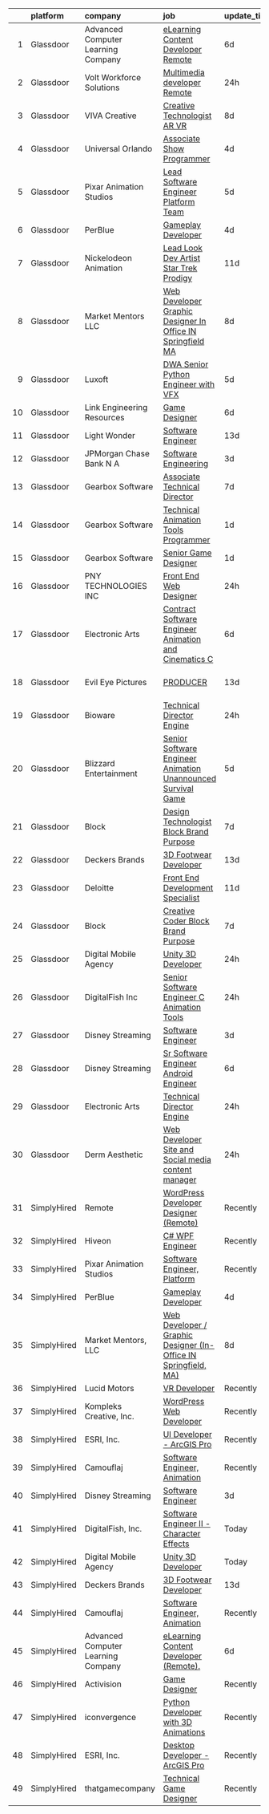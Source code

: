 

|    | platform    | company                            | job                                                                                                                                                                                                                                                                                                                                                                                                                                                                                                                                                                                                                                                                                                                                                                                                                                                                                                                                                                                                                                                                                                                                                                                                                                                                                                                                                                                                                                                                                                         | update_time   | location           |
|---:|:------------|:-----------------------------------|:------------------------------------------------------------------------------------------------------------------------------------------------------------------------------------------------------------------------------------------------------------------------------------------------------------------------------------------------------------------------------------------------------------------------------------------------------------------------------------------------------------------------------------------------------------------------------------------------------------------------------------------------------------------------------------------------------------------------------------------------------------------------------------------------------------------------------------------------------------------------------------------------------------------------------------------------------------------------------------------------------------------------------------------------------------------------------------------------------------------------------------------------------------------------------------------------------------------------------------------------------------------------------------------------------------------------------------------------------------------------------------------------------------------------------------------------------------------------------------------------------------|:--------------|:-------------------|
|  1 | Glassdoor   | Advanced Computer Learning Company | [eLearning Content Developer  Remote  ](https://www.glassdoor.com/partner/jobListing.htm?pos=109&ao=1136043&s=58&guid=000001812332e07bae83c9ef964fc1dd&src=GD_JOB_AD&t=SR&vt=w&ea=1&cs=1_2301ba2a&cb=1654152946374&jobListingId=1007895173314&jrtk=3-0-1g4hj5o5nr193801-1g4hj5o66k26b800-ced13df3f93ab2ba-)                                                                                                                                                                                                                                                                                                                                                                                                                                                                                                                                                                                                                                                                                                                                                                                                                                                                                                                                                                                                                                                                                                                                                                                                 | 6d            | Remote             |
|  2 | Glassdoor   | Volt Workforce Solutions           | [Multimedia developer   Remote](https://www.glassdoor.com/partner/jobListing.htm?pos=106&ao=1110586&s=58&guid=000001812332e07bae83c9ef964fc1dd&src=GD_JOB_AD&t=SR&vt=w&ea=1&cs=1_4a708781&cb=1654152946374&jobListingId=1007910588175&cpc=3BA4CE39D5B5DEF5&jrtk=3-0-1g4hj5o5nr193801-1g4hj5o66k26b800-d4eb8369b3334f65--6NYlbfkN0Dw5YS5k2p9urruc14icYN1MKKvJIN3Kd2XbyQRMSdz9S30i5tCfy1Y-ZWHvwiYZbhDtDoBqqL7q4BrVJHQxkZ1uaP5SP7UGPB62W1ILvEBBQ5Aw4DJXXbq2lJsDocoURpBjlVW488WWTvvYe9FVeQiGp0Yb9oqhfYH3Gx_dCAoJSn5yYuMAB1zT_PPR2Z7kJ-ET1lpTkB2oeGx61j9cB9CJGnqe0UvjhH69LqK0kVhqWYhyhHZF5WT_NhSnTK-js-qRN-qx3h5vfwdo1yc5UlQHjibc7lwSsjAFsfwwZouFzqQ7N6DM_pN4V2fvHQOsAiqo4bLKUtKPfm3lmGtfLiCUFEaw56JiUDrfPgppLawB8V_L7ex8BQHtlrJYXvgNsgydN2KW8BVgb9tdHeXI7lFMA1ycBNYCU39hy4X-UMh7arouNE2Qvdp92Rrknv7FPLA8X3WSBEWwMCS-7BZml3DLY8KhXiFIUGByFmpI_BNeMPup4xGm1GDuzFQCBzI_CoMQp_l75bGat9uwxjcupBZgnloHJnu4YgdvRGYIYPs2iRv2LuB3VhfMTayotSDf7M%3D)                                                                                                                                                                                                                                                                                                                                                                                                                                                                                                                                                                      | 24h           | Dallas, TX         |
|  3 | Glassdoor   | VIVA Creative                      | [Creative Technologist AR VR](https://www.glassdoor.com/partner/jobListing.htm?pos=116&ao=1136043&s=58&guid=000001812332e07bae83c9ef964fc1dd&src=GD_JOB_AD&t=SR&vt=w&ea=1&cs=1_97a8fc51&cb=1654152946375&jobListingId=1007890505678&jrtk=3-0-1g4hj5o5nr193801-1g4hj5o66k26b800-b696a77618f3626a-)                                                                                                                                                                                                                                                                                                                                                                                                                                                                                                                                                                                                                                                                                                                                                                                                                                                                                                                                                                                                                                                                                                                                                                                                           | 8d            | Remote             |
|  4 | Glassdoor   | Universal Orlando                  | [Associate Show Programmer](https://www.glassdoor.com/partner/jobListing.htm?pos=104&ao=1110586&s=58&guid=000001812332e07bae83c9ef964fc1dd&src=GD_JOB_AD&t=SR&vt=w&cs=1_154a8972&cb=1654152946373&jobListingId=1007899977690&cpc=FDA93C03AE7AED37&jrtk=3-0-1g4hj5o5nr193801-1g4hj5o66k26b800-2735dcba309f4511--6NYlbfkN0A8dBNt2Xi2s2VyZMdbOlonzlm4bxv48OGaZczYzhjJpiI6hl9onzam_9bPu8THeLHS33lgPoROi3Nk-t2fwvnGv-IUb7dftLT6zd1Hgu4Jzffg5nKJAm4_HSLTrtFY8QMMDi18zQ6SLRpl19tr40OgDun0b9UW2TV2bDSkwqsCMq5OPCCN2F7FMcgJBLmbzZS9O2qpB3pPmyzij4zuoB7VjbgGgKYbgTI8zk9E69Nd3lLZas-FBcmOlNtMgChqoqL1qMTdAN_0uPg-NQo1c3sAWBQzPRRQ6XThBgcGRMWkyR2tOUWWYYSx4WkwL9c2BD9Ovu1p9S_NxFw0wduHeXYK9tfNMQijiDh652nuZIA7DDuM_aLK_YAPIgSBMOi749YbE1-9OXAkiszHoGt7JSbxulNK-Yos0OCKxFK56JIlChbLZUFBol_tlxVfQo41REjYf9S2ZrmXh8HwUUd7Aa3jTwQTDEUhva2uXRH4-_6pgeN_vtmgQCxLAZS-xgCX-O2k9X__Gz97ZF3wYtk68fFeBuZtoiZSv_Yn3sBj4nfy5PgfMSTMoLtQFY0mu8iDrGsQPDevcTfgOueNVj3VNZ7jOEDU2fvt3VrduVOhhHpfHvkDUYFqSU3kVbK0kna7L5IZMOFNWcHyOMerhGlxQpCAj8sphHKCP2yACeaywB-hUmsF5WaVYM9ZiBVeoNqm0M1MHBGJwS-HOT1Hx6-TwUUPTF4-t29frtJC1I0ztERghz4IdkiT1u3mFQVMobMZA0rFq5pJKoQ9LuUoDHpgu_Q2IF8a59gzI78W_YNUB4JZdyALQO7tI4uMzcAqbLFlgmyarl89O30-gt3c_kAOQteLBZpW4Uh2yZjU06e38yVkBDVqqOb4esNxUuE9BLLM_R-L62-s4lov07ua5brqZwJyc_1-0OLCkpTosplghkZvQFUUyHONX6i6BkuJsaiiFWESl8nJH6cRYX_c6MUKRVe5GrRsOP0MhQxgfD91obdwQEc1xVhmLuq8GX9sptBAF3yKONt90F2SfTMpqDjyhJalFPp_WmD5VGkWdlPF1K-TeCqm9azeOYPyYshqZ6xjSoUXThKp79_AAYrNCsUgL-sIHpJQDkA_S7fLWuedFZ54mg%3D%3D) | 4d            | Orlando, FL        |
|  5 | Glassdoor   | Pixar Animation Studios            | [Lead Software Engineer   Platform Team](https://www.glassdoor.com/partner/jobListing.htm?pos=123&ao=1136043&s=58&guid=000001812332e07bae83c9ef964fc1dd&src=GD_JOB_AD&t=SR&vt=w&cs=1_d2bf45ce&cb=1654152946375&jobListingId=1007898052152&jrtk=3-0-1g4hj5o5nr193801-1g4hj5o66k26b800-8b94e41cd8d9ebb2-)                                                                                                                                                                                                                                                                                                                                                                                                                                                                                                                                                                                                                                                                                                                                                                                                                                                                                                                                                                                                                                                                                                                                                                                                     | 5d            | Emeryville, CA     |
|  6 | Glassdoor   | PerBlue                            | [Gameplay Developer](https://www.glassdoor.com/partner/jobListing.htm?pos=108&ao=1136043&s=58&guid=000001812332e07bae83c9ef964fc1dd&src=GD_JOB_AD&t=SR&vt=w&ea=1&cs=1_d28f3286&cb=1654152946374&jobListingId=1007900012705&jrtk=3-0-1g4hj5o5nr193801-1g4hj5o66k26b800-6bc70aa2c3c75999-)                                                                                                                                                                                                                                                                                                                                                                                                                                                                                                                                                                                                                                                                                                                                                                                                                                                                                                                                                                                                                                                                                                                                                                                                                    | 4d            | Madison, WI        |
|  7 | Glassdoor   | Nickelodeon Animation              | [Lead Look Dev Artist  Star Trek  Prodigy ](https://www.glassdoor.com/partner/jobListing.htm?pos=117&ao=1136043&s=58&guid=000001812332e07bae83c9ef964fc1dd&src=GD_JOB_AD&t=SR&vt=w&cs=1_05dd8bdb&cb=1654152946375&jobListingId=1007881151750&jrtk=3-0-1g4hj5o5nr193801-1g4hj5o66k26b800-9173e98808274163-)                                                                                                                                                                                                                                                                                                                                                                                                                                                                                                                                                                                                                                                                                                                                                                                                                                                                                                                                                                                                                                                                                                                                                                                                  | 11d           | Burbank, CA        |
|  8 | Glassdoor   | Market Mentors  LLC                | [Web Developer   Graphic Designer  In Office IN Springfield  MA ](https://www.glassdoor.com/partner/jobListing.htm?pos=101&ao=1110586&s=58&guid=000001812332e07bae83c9ef964fc1dd&src=GD_JOB_AD&t=SR&vt=w&ea=1&cs=1_c9aeebb3&cb=1654152946373&jobListingId=1007889803845&cpc=175904F4E1448A20&jrtk=3-0-1g4hj5o5nr193801-1g4hj5o66k26b800-f77b1098f76c2301--6NYlbfkN0DrgQq5ECBajiuqohNCSf6c7_2Cek-sBUhiO2bmmkiCIbKsD5SArF_e2yV31TX9WZUGnXLHbjNyrIMLVsWEU7cRMTWPW6C2JjR-r3c0GOm-TbZJSQEI8G0svZ2V2hkw8cxkANUBSSdWHgKNkwP0tR-a98CB-pMA4685QyDeWnNYlPiF6eONY2YZEDuj9ebb5Nmq-n7ECyYCjnldMZGiPGGEwkOXokDqigeGYn67Ef-YJ5pa8wyo-qYydfgFLAQ6rQTJNJAV4NNnE12BuX60HKce1B-f2i9KPi9ye8dDIHlUWMyM4ayHKpnFgPY8gJpBTd2b20me6qva-8tvkomQJIOSdJg4bw9rneldOla50FUDMhYXR_NNrcspHud9hotrWkryPIPBqqUsXINOykh7FS1laUcR4iKVm4ger1fkE01pyRFxR48HKa8lUo3c08vZrILuAzekYw8vvyYa-mVV0UeDi1-IM9TJAnVwmZdmAmG4mwZ1Cntr5a2I3Fv6oAAwEqyRn7n6YmXPJUfxOKFclBUsmvKqx5bYnGXCfuFwIwbeRpyuS4zpfMBa)                                                                                                                                                                                                                                                                                                                                                                                                                                                                                                                                                  | 8d            | Springfield, MA    |
|  9 | Glassdoor   | Luxoft                             | [DWA Senior Python Engineer with VFX](https://www.glassdoor.com/partner/jobListing.htm?pos=129&ao=1136043&s=58&guid=000001812332e07bae83c9ef964fc1dd&src=GD_JOB_AD&t=SR&vt=w&cs=1_50883d32&cb=1654152946375&jobListingId=1007899407069&jrtk=3-0-1g4hj5o5nr193801-1g4hj5o66k26b800-5b7b3513b97c7553-)                                                                                                                                                                                                                                                                                                                                                                                                                                                                                                                                                                                                                                                                                                                                                                                                                                                                                                                                                                                                                                                                                                                                                                                                        | 5d            | Remote             |
| 10 | Glassdoor   | Link Engineering Resources         | [Game Designer](https://www.glassdoor.com/partner/jobListing.htm?pos=102&ao=1110586&s=58&guid=000001812332e07bae83c9ef964fc1dd&src=GD_JOB_AD&t=SR&vt=w&ea=1&cs=1_5c11cf85&cb=1654152946373&jobListingId=1007895046332&cpc=7E69D0A57279CD4B&jrtk=3-0-1g4hj5o5nr193801-1g4hj5o66k26b800-bab08b7fb23a502c--6NYlbfkN0Bi59PLG-jaZxWB8GcNlFEjak-PLT4xOp0eHqHcFBwCFKYYVTHzP0Rnc5QgJR-JH1VJx929e_qIf5MtydOsPf3gJA99b_7LVJKZGboLaB8qxXuuGqZH56yaHO-7s0bJB_sa2qwce-d3mn174xDQL3-rTEHyXQDXzXJyteH8lYK6xMWLZQW-WluWhVVQgVOVMC7PgiSR6CCBELCV7kMpuIB2XIuvIiMYMQjYrrBETmhM_kKKBGUBRbn2-v49p1BLCGf7fA_lm7ujVkOgEoibPhj2MdX1fN6ImmBCHliJN6zEDaY_ZKxmClhixYOOpgk5b30JSAsNUUrFokLmS1BarUfo5OAx5NYn2HeZ1RjupYCS-x-vw0xFqX1Oy8oXfAyocX-o8novYo9MqIJjE8sw8ujJLmCOXZd3RJQnGyoL-AKHYo3JFV71rSqLTGa1Rht2G4qAjx4O_GPRG6CN-ve3iGWtmIcaxtFgVgRj-1Z8Ac0Zc2_yB9m72b_G)                                                                                                                                                                                                                                                                                                                                                                                                                                                                                                                                                                                                                                                                    | 6d            | Philadelphia, PA   |
| 11 | Glassdoor   | Light   Wonder                     | [Software Engineer](https://www.glassdoor.com/partner/jobListing.htm?pos=118&ao=1136043&s=58&guid=000001812332e07bae83c9ef964fc1dd&src=GD_JOB_AD&t=SR&vt=w&cs=1_23ca1507&cb=1654152946375&jobListingId=1007877039436&jrtk=3-0-1g4hj5o5nr193801-1g4hj5o66k26b800-410cc4750bcf7f45-)                                                                                                                                                                                                                                                                                                                                                                                                                                                                                                                                                                                                                                                                                                                                                                                                                                                                                                                                                                                                                                                                                                                                                                                                                          | 13d           | Las Vegas, NV      |
| 12 | Glassdoor   | JPMorgan Chase Bank  N A           | [Software Engineering](https://www.glassdoor.com/partner/jobListing.htm?pos=121&ao=1136043&s=58&guid=000001812332e07bae83c9ef964fc1dd&src=GD_JOB_AD&t=SR&vt=w&cs=1_a5e5ba98&cb=1654152946375&jobListingId=1007900429888&jrtk=3-0-1g4hj5o5nr193801-1g4hj5o66k26b800-f94e7ac545b6f3b8-)                                                                                                                                                                                                                                                                                                                                                                                                                                                                                                                                                                                                                                                                                                                                                                                                                                                                                                                                                                                                                                                                                                                                                                                                                       | 3d            | Columbus, OH       |
| 13 | Glassdoor   | Gearbox Software                   | [Associate Technical Director](https://www.glassdoor.com/partner/jobListing.htm?pos=128&ao=1136043&s=58&guid=000001812332e07bae83c9ef964fc1dd&src=GD_JOB_AD&t=SR&vt=w&ea=1&cs=1_d4af0192&cb=1654152946375&jobListingId=1007893611928&jrtk=3-0-1g4hj5o5nr193801-1g4hj5o66k26b800-66d3dd93847a5376-)                                                                                                                                                                                                                                                                                                                                                                                                                                                                                                                                                                                                                                                                                                                                                                                                                                                                                                                                                                                                                                                                                                                                                                                                          | 7d            | Frisco, TX         |
| 14 | Glassdoor   | Gearbox Software                   | [Technical Animation Tools Programmer](https://www.glassdoor.com/partner/jobListing.htm?pos=126&ao=1136043&s=58&guid=000001812332e07bae83c9ef964fc1dd&src=GD_JOB_AD&t=SR&vt=w&ea=1&cs=1_fef36fd1&cb=1654152946375&jobListingId=1007907452026&jrtk=3-0-1g4hj5o5nr193801-1g4hj5o66k26b800-6a688f668abbd999-)                                                                                                                                                                                                                                                                                                                                                                                                                                                                                                                                                                                                                                                                                                                                                                                                                                                                                                                                                                                                                                                                                                                                                                                                  | 1d            | Frisco, TX         |
| 15 | Glassdoor   | Gearbox Software                   | [Senior Game Designer](https://www.glassdoor.com/partner/jobListing.htm?pos=125&ao=1136043&s=58&guid=000001812332e07bae83c9ef964fc1dd&src=GD_JOB_AD&t=SR&vt=w&ea=1&cs=1_468e3c8d&cb=1654152946375&jobListingId=1007907452010&jrtk=3-0-1g4hj5o5nr193801-1g4hj5o66k26b800-9336e6726909a70d-)                                                                                                                                                                                                                                                                                                                                                                                                                                                                                                                                                                                                                                                                                                                                                                                                                                                                                                                                                                                                                                                                                                                                                                                                                  | 1d            | Frisco, TX         |
| 16 | Glassdoor   | PNY TECHNOLOGIES  INC              | [Front End Web Designer](https://www.glassdoor.com/partner/jobListing.htm?pos=112&ao=1136043&s=58&guid=000001812332e07bae83c9ef964fc1dd&src=GD_JOB_AD&t=SR&vt=w&ea=1&cs=1_3e6bbae4&cb=1654152946374&jobListingId=1007909671058&jrtk=3-0-1g4hj5o5nr193801-1g4hj5o66k26b800-7ca51e5658e731c3-)                                                                                                                                                                                                                                                                                                                                                                                                                                                                                                                                                                                                                                                                                                                                                                                                                                                                                                                                                                                                                                                                                                                                                                                                                | 24h           | Remote             |
| 17 | Glassdoor   | Electronic Arts                    | [Contract Software Engineer   Animation and Cinematics   C ](https://www.glassdoor.com/partner/jobListing.htm?pos=115&ao=1136043&s=58&guid=000001812332e07bae83c9ef964fc1dd&src=GD_JOB_AD&t=SR&vt=w&cs=1_caddbc97&cb=1654152946374&jobListingId=1007895623031&jrtk=3-0-1g4hj5o5nr193801-1g4hj5o66k26b800-21adff40be40c6b6-)                                                                                                                                                                                                                                                                                                                                                                                                                                                                                                                                                                                                                                                                                                                                                                                                                                                                                                                                                                                                                                                                                                                                                                                 | 6d            | Seattle, WA        |
| 18 | Glassdoor   | Evil Eye Pictures                  | [PRODUCER](https://www.glassdoor.com/partner/jobListing.htm?pos=119&ao=1136043&s=58&guid=000001812332e07bae83c9ef964fc1dd&src=GD_JOB_AD&t=SR&vt=w&cs=1_63e13b65&cb=1654152946375&jobListingId=1007877740014&jrtk=3-0-1g4hj5o5nr193801-1g4hj5o66k26b800-919e754d8829177d-)                                                                                                                                                                                                                                                                                                                                                                                                                                                                                                                                                                                                                                                                                                                                                                                                                                                                                                                                                                                                                                                                                                                                                                                                                                   | 13d           | San Francisco, CA  |
| 19 | Glassdoor   | Bioware                            | [Technical Director  Engine ](https://www.glassdoor.com/partner/jobListing.htm?pos=127&ao=1136043&s=58&guid=000001812332e07bae83c9ef964fc1dd&src=GD_JOB_AD&t=SR&vt=w&cs=1_4695bc7f&cb=1654152946375&jobListingId=1007910946539&jrtk=3-0-1g4hj5o5nr193801-1g4hj5o66k26b800-916d4661d9e9fbe2-)                                                                                                                                                                                                                                                                                                                                                                                                                                                                                                                                                                                                                                                                                                                                                                                                                                                                                                                                                                                                                                                                                                                                                                                                                | 24h           | Seattle, WA        |
| 20 | Glassdoor   | Blizzard Entertainment             | [Senior Software Engineer  Animation   Unannounced Survival Game](https://www.glassdoor.com/partner/jobListing.htm?pos=113&ao=1136043&s=58&guid=000001812332e07bae83c9ef964fc1dd&src=GD_JOB_AD&t=SR&vt=w&cs=1_9fba3d93&cb=1654152946374&jobListingId=1007899165571&jrtk=3-0-1g4hj5o5nr193801-1g4hj5o66k26b800-a7947a2bafb3aaa3-)                                                                                                                                                                                                                                                                                                                                                                                                                                                                                                                                                                                                                                                                                                                                                                                                                                                                                                                                                                                                                                                                                                                                                                            | 5d            | Irvine, CA         |
| 21 | Glassdoor   | Block                              | [Design Technologist  Block Brand   Purpose](https://www.glassdoor.com/partner/jobListing.htm?pos=130&ao=1136043&s=58&guid=000001812332e07bae83c9ef964fc1dd&src=GD_JOB_AD&t=SR&vt=w&cs=1_7bb1eb1a&cb=1654152946376&jobListingId=1007893840703&jrtk=3-0-1g4hj5o5nr193801-1g4hj5o66k26b800-452ef958d61e922b-)                                                                                                                                                                                                                                                                                                                                                                                                                                                                                                                                                                                                                                                                                                                                                                                                                                                                                                                                                                                                                                                                                                                                                                                                 | 7d            | Los Angeles, CA    |
| 22 | Glassdoor   | Deckers Brands                     | [3D Footwear Developer](https://www.glassdoor.com/partner/jobListing.htm?pos=114&ao=1136043&s=58&guid=000001812332e07bae83c9ef964fc1dd&src=GD_JOB_AD&t=SR&vt=w&cs=1_a69c6e17&cb=1654152946374&jobListingId=1007877117064&jrtk=3-0-1g4hj5o5nr193801-1g4hj5o66k26b800-2df42510bfbdbca9-)                                                                                                                                                                                                                                                                                                                                                                                                                                                                                                                                                                                                                                                                                                                                                                                                                                                                                                                                                                                                                                                                                                                                                                                                                      | 13d           | Goleta, CA         |
| 23 | Glassdoor   | Deloitte                           | [Front End Development Specialist](https://www.glassdoor.com/partner/jobListing.htm?pos=124&ao=1136043&s=58&guid=000001812332e07bae83c9ef964fc1dd&src=GD_JOB_AD&t=SR&vt=w&cs=1_eff7dbff&cb=1654152946375&jobListingId=1007880955972&jrtk=3-0-1g4hj5o5nr193801-1g4hj5o66k26b800-94f8261d09879c58-)                                                                                                                                                                                                                                                                                                                                                                                                                                                                                                                                                                                                                                                                                                                                                                                                                                                                                                                                                                                                                                                                                                                                                                                                           | 11d           | Birmingham, AL     |
| 24 | Glassdoor   | Block                              | [Creative Coder  Block Brand   Purpose](https://www.glassdoor.com/partner/jobListing.htm?pos=120&ao=1136043&s=58&guid=000001812332e07bae83c9ef964fc1dd&src=GD_JOB_AD&t=SR&vt=w&cs=1_5a5cfc62&cb=1654152946375&jobListingId=1007893840871&jrtk=3-0-1g4hj5o5nr193801-1g4hj5o66k26b800-306cfe8d2bfdb08b-)                                                                                                                                                                                                                                                                                                                                                                                                                                                                                                                                                                                                                                                                                                                                                                                                                                                                                                                                                                                                                                                                                                                                                                                                      | 7d            | San Francisco, CA  |
| 25 | Glassdoor   | Digital Mobile Agency              | [Unity 3D Developer](https://www.glassdoor.com/partner/jobListing.htm?pos=107&ao=1136043&s=58&guid=000001812332e07bae83c9ef964fc1dd&src=GD_JOB_AD&t=SR&vt=w&ea=1&cs=1_bc7f7cdb&cb=1654152946373&jobListingId=1007909713890&jrtk=3-0-1g4hj5o5nr193801-1g4hj5o66k26b800-b2b1a5f14e6f4c14-)                                                                                                                                                                                                                                                                                                                                                                                                                                                                                                                                                                                                                                                                                                                                                                                                                                                                                                                                                                                                                                                                                                                                                                                                                    | 24h           | Remote             |
| 26 | Glassdoor   | DigitalFish  Inc                   | [Senior Software Engineer   C   Animation Tools](https://www.glassdoor.com/partner/jobListing.htm?pos=111&ao=1136043&s=58&guid=000001812332e07bae83c9ef964fc1dd&src=GD_JOB_AD&t=SR&vt=w&ea=1&cs=1_34ef90a2&cb=1654152946374&jobListingId=1007911535755&jrtk=3-0-1g4hj5o5nr193801-1g4hj5o66k26b800-1f12c360e5dbd410-)                                                                                                                                                                                                                                                                                                                                                                                                                                                                                                                                                                                                                                                                                                                                                                                                                                                                                                                                                                                                                                                                                                                                                                                        | 24h           | Remote             |
| 27 | Glassdoor   | Disney Streaming                   | [Software Engineer](https://www.glassdoor.com/partner/jobListing.htm?pos=103&ao=1110586&s=58&guid=000001812332e07bae83c9ef964fc1dd&src=GD_JOB_AD&t=SR&vt=w&cs=1_20c76c42&cb=1654152946372&jobListingId=1007901621746&cpc=A0032DE20586B9BD&jrtk=3-0-1g4hj5o5nr193801-1g4hj5o66k26b800-8932787d73432823--6NYlbfkN0DAFTyt7pbDCC2JPO79CSdi1dIb81yjczP5qsKcZIxgiYm3-7g-689UM0rgypL64cqBWmnmHH3xUcVjyB4pV7SLk4uuaBW9WOamFYdTSH58srV86qhu3x1csAK9knJrX-fViUKrnc8Aj45MFChI84bsQTFXmaJhfzrr9ZTB20nBEX_HYYvE8kM8VzxiXrq2zOXNC41-wbL68OgWo3gF7TqnCJlsaea63I3mu0ExpKm1m-gI4K-__Erpu5cxmtfraPego5A779ZfxAnYTakpQkeGP6AisTiF1Frek7QrFpLb7L5FIRUONCpBSvL_to0sNA08G5c_myNbE4DgOSlQPMURu5dvfHmcdW8DyAvrSjXavNCdkKGvsVVUy_RaAGuctFqPsRyayGs48B9Pfl-KK72_rKDC9sj39ZsQGQyI-pyCpIiall2V091T-lJUorhT2jY%3D)                                                                                                                                                                                                                                                                                                                                                                                                                                                                                                                                                                                                                                                                                                                       | 3d            | New York, NY       |
| 28 | Glassdoor   | Disney Streaming                   | [Sr  Software Engineer   Android Engineer](https://www.glassdoor.com/partner/jobListing.htm?pos=105&ao=1110586&s=58&guid=000001812332e07bae83c9ef964fc1dd&src=GD_JOB_AD&t=SR&vt=w&cs=1_596aba7b&cb=1654152946373&jobListingId=1007895989543&cpc=48B9F4758953335C&jrtk=3-0-1g4hj5o5nr193801-1g4hj5o66k26b800-c1e16ea9b46b73b6--6NYlbfkN0DAFTyt7pbDCC2JPO79CSdi1dIb81yjczP5qsKcZIxgiYm3-7g-689UM0rgypL64cqRxOACVDOdH8J5BFlgkMcW5kbsEmNVhHfI4y0KAnbJOyD66STIKJunuwZbAuM-1jc_a7pqQwub7n3GrzGJ_cdNsCa9duDCQFBHnuJqDHxdivQ1FjTKp44TFLGqoPKmmNTO1pC-pb4qVsElTS23Od9lGQ7ImRI4RtWssvdSndzHdRbNUFBEwvn0z-xONYS8hKmIGQuiehdG6tqEbw_K8TL8L3MUdYD46YrOHzl7C_0tdq9YSYOR6RN94Zq7o5UUUY5KFLmI4eMSh2_n1r2aihhqI8SldpowEYy3tjLF2cjx64vMrBDawNtr_zKHkg6NrD5d2_69vmRASXdRgSFxjW-jmEv3OncXVI-XqTRrz0kFArpOUG0G2k8CYbjjW8HtRec%3D)                                                                                                                                                                                                                                                                                                                                                                                                                                                                                                                                                                                                                                                                                                | 6d            | Mogadore, OH       |
| 29 | Glassdoor   | Electronic Arts                    | [Technical Director  Engine ](https://www.glassdoor.com/partner/jobListing.htm?pos=122&ao=1136043&s=58&guid=000001812332e07bae83c9ef964fc1dd&src=GD_JOB_AD&t=SR&vt=w&cs=1_4a0d728c&cb=1654152946375&jobListingId=1007909892138&jrtk=3-0-1g4hj5o5nr193801-1g4hj5o66k26b800-f9feb94322e61508-)                                                                                                                                                                                                                                                                                                                                                                                                                                                                                                                                                                                                                                                                                                                                                                                                                                                                                                                                                                                                                                                                                                                                                                                                                | 24h           | Seattle, WA        |
| 30 | Glassdoor   | Derm Aesthetic                     | [Web Developer  Site and Social media content manager](https://www.glassdoor.com/partner/jobListing.htm?pos=110&ao=1136043&s=58&guid=000001812332e07bae83c9ef964fc1dd&src=GD_JOB_AD&t=SR&vt=w&ea=1&cs=1_f3d4bf0d&cb=1654152946374&jobListingId=1007910338432&jrtk=3-0-1g4hj5o5nr193801-1g4hj5o66k26b800-afd5e02a7c5642f3-)                                                                                                                                                                                                                                                                                                                                                                                                                                                                                                                                                                                                                                                                                                                                                                                                                                                                                                                                                                                                                                                                                                                                                                                  | 24h           | Remote             |
| 31 | SimplyHired | Remote                             | [WordPress Developer Designer (Remote)](https://www.simplyhired.com/job/vCmXXL4JGKGV5eNVuHA7oB8PSm-NsHdC9WQISU8OzQ6fl4_GaHZp9A?q=animation+developer)                                                                                                                                                                                                                                                                                                                                                                                                                                                                                                                                                                                                                                                                                                                                                                                                                                                                                                                                                                                                                                                                                                                                                                                                                                                                                                                                                       | Recently      | United States      |
| 32 | SimplyHired | Hiveon                             | [C# WPF Engineer](https://www.simplyhired.com/job/L__0rqlt2gtLmbPJdDDGlWt34MvJ3QoFQzb0n4U7aIPDMFe0VMzMmg?q=animation+developer)                                                                                                                                                                                                                                                                                                                                                                                                                                                                                                                                                                                                                                                                                                                                                                                                                                                                                                                                                                                                                                                                                                                                                                                                                                                                                                                                                                             | Recently      | Remote             |
| 33 | SimplyHired | Pixar Animation Studios            | [Software Engineer, Platform](https://www.simplyhired.com/job/skxTPaLu9_6CYJMNEj-6V8IgLdR5ruEc6_CYauwEv8qUKF-bZj8kng?q=animation+developer)                                                                                                                                                                                                                                                                                                                                                                                                                                                                                                                                                                                                                                                                                                                                                                                                                                                                                                                                                                                                                                                                                                                                                                                                                                                                                                                                                                 | Recently      | Emeryville, CA     |
| 34 | SimplyHired | PerBlue                            | [Gameplay Developer](https://www.simplyhired.com/job/M4Cwk8i3V3BEHLU9ZHPTviKQ_XefhAv4EUFruekeXHpJqomlgK3PQQ?q=animation+developer)                                                                                                                                                                                                                                                                                                                                                                                                                                                                                                                                                                                                                                                                                                                                                                                                                                                                                                                                                                                                                                                                                                                                                                                                                                                                                                                                                                          | 4d            | Madison, WI        |
| 35 | SimplyHired | Market Mentors, LLC                | [Web Developer / Graphic Designer (In-Office IN Springfield, MA)](https://www.simplyhired.com/job/6kf3uuwQ1EOl7Fl3dSxs72FKsBasyP0W-R29HngWXbHTwb_VXh3XfA?q=animation+developer)                                                                                                                                                                                                                                                                                                                                                                                                                                                                                                                                                                                                                                                                                                                                                                                                                                                                                                                                                                                                                                                                                                                                                                                                                                                                                                                             | 8d            | Springfield, MA    |
| 36 | SimplyHired | Lucid Motors                       | [VR Developer](https://www.simplyhired.com/job/eaDreYEFg_GEwlxXQXaZV5b1lnd4Hmw8SuOosMEnE2XOESSztBF5Yg?q=animation+developer)                                                                                                                                                                                                                                                                                                                                                                                                                                                                                                                                                                                                                                                                                                                                                                                                                                                                                                                                                                                                                                                                                                                                                                                                                                                                                                                                                                                | Recently      | Newark, CA         |
| 37 | SimplyHired | Kompleks Creative, Inc.            | [WordPress Web Developer](https://www.simplyhired.com/job/EOlaW9u-zvih6K3ZNGoWO8hFJiW1qy8Fx9lMSAjCar8JsxN-d4N36Q?q=animation+developer)                                                                                                                                                                                                                                                                                                                                                                                                                                                                                                                                                                                                                                                                                                                                                                                                                                                                                                                                                                                                                                                                                                                                                                                                                                                                                                                                                                     | Recently      | Durham, NC         |
| 38 | SimplyHired | ESRI, Inc.                         | [UI Developer - ArcGIS Pro](https://www.simplyhired.com/job/aBtc083MDHS3cKf9k28djoK7eoLk6jzW3Nw3fL_isNn6wLS2JyJUQQ?q=animation+developer)                                                                                                                                                                                                                                                                                                                                                                                                                                                                                                                                                                                                                                                                                                                                                                                                                                                                                                                                                                                                                                                                                                                                                                                                                                                                                                                                                                   | Recently      | Redlands, CA       |
| 39 | SimplyHired | Camouflaj                          | [Software Engineer, Animation](https://www.simplyhired.com/job/I7Pe06cQBKNKst3_QqJLkjdkRsf4uCah-jbWdAldg4MVxC5dSf5tuA?q=animation+developer)                                                                                                                                                                                                                                                                                                                                                                                                                                                                                                                                                                                                                                                                                                                                                                                                                                                                                                                                                                                                                                                                                                                                                                                                                                                                                                                                                                | Recently      | Remote +1 location |
| 40 | SimplyHired | Disney Streaming                   | [Software Engineer](https://www.simplyhired.com/job/m-Cc0GwDLHrgRbDtvoDaO6bPDJyoJjhUsOMQ1QKych_iVx-8HSuXZA?q=animation+developer)                                                                                                                                                                                                                                                                                                                                                                                                                                                                                                                                                                                                                                                                                                                                                                                                                                                                                                                                                                                                                                                                                                                                                                                                                                                                                                                                                                           | 3d            | Brooklyn, NY       |
| 41 | SimplyHired | DigitalFish, Inc.                  | [Software Engineer II - Character Effects](https://www.simplyhired.com/job/GZsTLP3ybQ5qK99rudS3qu2bgKQSIaiub4pSCrPlFubDf_JQiXlGGg?q=animation+developer)                                                                                                                                                                                                                                                                                                                                                                                                                                                                                                                                                                                                                                                                                                                                                                                                                                                                                                                                                                                                                                                                                                                                                                                                                                                                                                                                                    | Today         | Remote             |
| 42 | SimplyHired | Digital Mobile Agency              | [Unity 3D Developer](https://www.simplyhired.com/job/l_-LxaUvDarE4zVowPsYFCCMvwHGQys9IaqNEj9pHBaVqXw6C90-CA?q=animation+developer)                                                                                                                                                                                                                                                                                                                                                                                                                                                                                                                                                                                                                                                                                                                                                                                                                                                                                                                                                                                                                                                                                                                                                                                                                                                                                                                                                                          | Today         | Remote             |
| 43 | SimplyHired | Deckers Brands                     | [3D Footwear Developer](https://www.simplyhired.com/job/n36xu2NHGZkkNvBM0PJAj5VTPoWk9z3Ml8oCba5SKM5P-dUFaoBECA?q=animation+developer)                                                                                                                                                                                                                                                                                                                                                                                                                                                                                                                                                                                                                                                                                                                                                                                                                                                                                                                                                                                                                                                                                                                                                                                                                                                                                                                                                                       | 13d           | Goleta, CA         |
| 44 | SimplyHired | Camouflaj                          | [Software Engineer, Animation](https://www.simplyhired.com/job/I7Pe06cQBKNKst3_QqJLkjdkRsf4uCah-jbWdAldg4MVxC5dSf5tuA?q=animation+developer)                                                                                                                                                                                                                                                                                                                                                                                                                                                                                                                                                                                                                                                                                                                                                                                                                                                                                                                                                                                                                                                                                                                                                                                                                                                                                                                                                                | Recently      | Remote             |
| 45 | SimplyHired | Advanced Computer Learning Company | [eLearning Content Developer (Remote).](https://www.simplyhired.com/job/rkTnG24dFk8ebRzGru9SIBx7jGqFpBnMwFoqUHLEKcaCg3JMJCEZsw?q=animation+developer)                                                                                                                                                                                                                                                                                                                                                                                                                                                                                                                                                                                                                                                                                                                                                                                                                                                                                                                                                                                                                                                                                                                                                                                                                                                                                                                                                       | 6d            | Remote             |
| 46 | SimplyHired | Activision                         | [Game Designer](https://www.simplyhired.com/job/TL_qKljYP37eSbXCmlPehFg582H3dNnEOsAtwfyqN6bWOBFVJNZO6A?q=animation+developer)                                                                                                                                                                                                                                                                                                                                                                                                                                                                                                                                                                                                                                                                                                                                                                                                                                                                                                                                                                                                                                                                                                                                                                                                                                                                                                                                                                               | Recently      | Woodland Hills, CA |
| 47 | SimplyHired | iconvergence                       | [Python Developer with 3D Animations](https://www.simplyhired.com/job/scdfMHjEVaAUITcigUKYx2EXrxzVWzayJSd2oMtMwwZj0qbJvB8yyw?q=animation+developer)                                                                                                                                                                                                                                                                                                                                                                                                                                                                                                                                                                                                                                                                                                                                                                                                                                                                                                                                                                                                                                                                                                                                                                                                                                                                                                                                                         | Recently      | Remote             |
| 48 | SimplyHired | ESRI, Inc.                         | [Desktop Developer - ArcGIS Pro](https://www.simplyhired.com/job/Pn0jlgPOSBBY-nMbXrtFeV4yvqyMnKMGCwWZz4L1Vtp9irTKUDf2Rg?q=animation+developer)                                                                                                                                                                                                                                                                                                                                                                                                                                                                                                                                                                                                                                                                                                                                                                                                                                                                                                                                                                                                                                                                                                                                                                                                                                                                                                                                                              | Recently      | Remote             |
| 49 | SimplyHired | thatgamecompany                    | [Technical Game Designer](https://www.simplyhired.com/job/y-lz1SeAzhQNkUvxzmRDeaOIi_-I-WZ7TDGfH5pz93q_EUn8T_TaaQ?q=animation+developer)                                                                                                                                                                                                                                                                                                                                                                                                                                                                                                                                                                                                                                                                                                                                                                                                                                                                                                                                                                                                                                                                                                                                                                                                                                                                                                                                                                     | Recently      | Santa Monica, CA   |